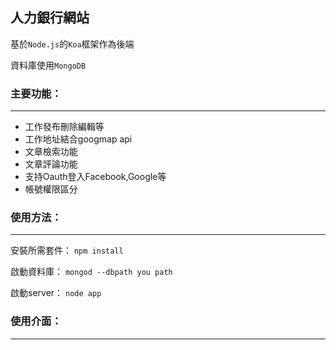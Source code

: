 ## 人力銀行網站

基於`Node.js`的`Koa`框架作為後端

資料庫使用`MongoDB`

### 主要功能：
***
+ 工作發布刪除編輯等
+ 工作地址結合googmap api
+ 文章檢索功能
+ 文章評論功能
+ 支持Oauth登入Facebook,Google等
+ 帳號權限區分

### 使用方法：
***
安裝所需套件： `npm install` 

啟動資料庫： `mongod --dbpath you path`

啟動server： `node app`

### 使用介面：
***

